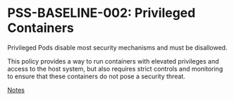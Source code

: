 # PSS-BASELINE-002: Privileged Containers

Privileged Pods disable most security mechanisms and must be disallowed.

This policy provides a way to run containers with elevated privileges and access to the host system, but also requires strict controls and monitoring to ensure that these containers do not pose a security threat.

[Notes](https://kubernetes.io/docs/concepts/security/pod-security-standards/#:~:text=Privileged%20Containers)
